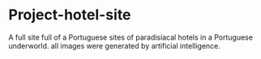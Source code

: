 # Project-hotel-site
A full site full of a Portuguese sites of paradisiacal hotels in a Portuguese underworld. all images were generated by artificial intelligence.

